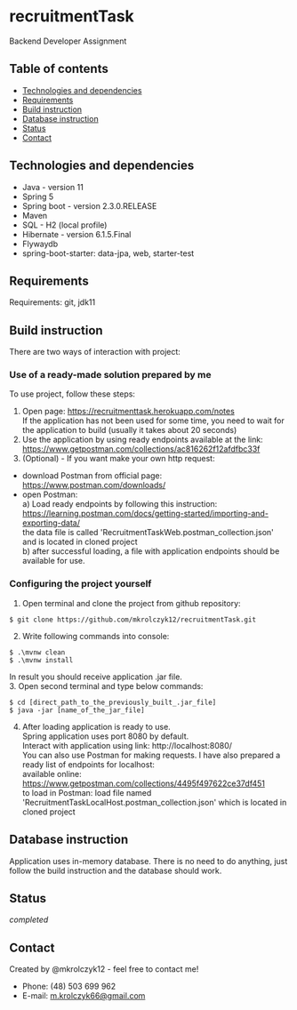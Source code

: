 # recruitmentTask
Backend Developer Assignment

## Table of contents
- [Technologies and dependencies](#technologies-and-dependencies)
- [Requirements](#requirements)
- [Build instruction](#build-instruction)
- [Database instruction](#database-instruction)
- [Status](#status)
- [Contact](#contact)

## Technologies and dependencies
* Java - version 11
* Spring 5
* Spring boot - version 2.3.0.RELEASE
* Maven
* SQL - H2 (local profile)
* Hibernate - version 6.1.5.Final
* Flywaydb
* spring-boot-starter: data-jpa, web, starter-test

## Requirements
Requirements: git, jdk11 <br />

## Build instruction
There are two ways of interaction with project: <br />
### Use of a ready-made solution prepared by me <br />
To use project, follow these steps: <br />
1. Open page: https://recruitmenttask.herokuapp.com/notes <br />
If the application has not been used for some time, you need to wait for the application to build (usually it takes about 20 seconds) <br />
2. Use the application by using ready endpoints available at the link: https://www.getpostman.com/collections/ac816262f12afdfbc33f <br />
3. (Optional) - If you want make your own http request:
- download Postman from official page: https://www.postman.com/downloads/ <br />
- open Postman: <br />
a) Load ready endpoints by following this instruction: https://learning.postman.com/docs/getting-started/importing-and-exporting-data/ <br />
the data file is called 'RecruitmentTaskWeb.postman_collection.json' and is located in cloned project <br />
b) after successful loading, a file with application endpoints should be available for use.
### Configuring the project yourself <br />
1. Open terminal and clone the project from github repository:
```
$ git clone https://github.com/mkrolczyk12/recruitmentTask.git
```
2. Write following commands into console:
```
$ .\mvnw clean
$ .\mvnw install
```
In result you should receive application .jar file. <br />
3. Open second terminal and type below commands:
```
$ cd [direct_path_to_the_previously_built_.jar_file]
$ java -jar [name_of_the_jar_file]
```
4. After loading application is ready to use. <br />
Spring application uses port 8080 by default. <br />
Interact with application using link: http://localhost:8080/ <br />
You can also use Postman for making requests. I have also prepared a ready list of endpoints for localhost: <br />
available online: https://www.getpostman.com/collections/4495f497622ce37df451 <br />
to load in Postman: load file named 'RecruitmentTaskLocalHost.postman_collection.json' which is located in cloned project <br />

## Database instruction
Application uses in-memory database.
There is no need to do anything, just follow the build instruction and the database should work.

## Status

_completed_

## Contact

Created by @mkrolczyk12 - feel free to contact me!

- Phone: (48) 503 699 962
- E-mail: m.krolczyk66@gmail.com
